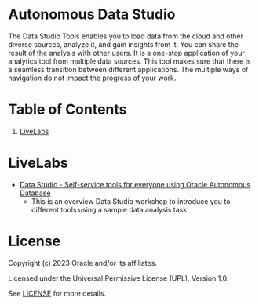 # Autonomous Data Studio
 
The Data Studio Tools enables you to load data from the cloud and other diverse sources, analyze it, and gain insights from it. You can share the result of the analysis with other users. It is a one-stop application of your analytics tool from multiple data sources. This tool makes sure that there is a seamless transition between different applications. The multiple ways of navigation do not impact the progress of your work.
 
# Table of Contents
 

1. [LiveLabs](#livelabs)
 
 
# LiveLabs
 
- [Data Studio - Self-service tools for everyone using Oracle Autonomous Database](https://apexapps.oracle.com/pls/apex/f?p=133:180:109524315536663::::wid:789)
    - This is an overview Data Studio workshop to introduce you to different tools using a sample data analysis task.
 
# License
 
Copyright (c) 2023 Oracle and/or its affiliates.
 
Licensed under the Universal Permissive License (UPL), Version 1.0.
 
See [LICENSE](https://github.com/oracle-devrel/technology-engineering/blob/main/LICENSE) for more details.
